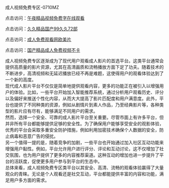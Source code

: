 成人视频免费专区-0710MZ

点击访问：<a href="https://heiliaoxwd5i8.pages.dev">午夜精品视频免费字在线观看</a>

点击访问：<a href="https://heiliaoga6s9v.pages.dev">久久精品国产99久久72部</a>

点击访问：<a href="https://heiliaoow5kzm.pages.dev">成人免费观看网欧美片</a>

点击访问：<a href="https://heiliaoxqkkct.pages.dev">国产精品成人免费视频不卡</a>

成人视频免费专区逐渐成为了现代用户观看成人影片的首选平台。这类平台通常会提供高质量的影片资源，尤其在高清画质和流畅播放方面下足了功夫。随着技术的不断进步，高清视频和无延迟播放已经不再是难题，这使得用户的观看体验达到了一个新的高度。  
现代成人影片平台不仅仅是简单地提供观看内容，更多的功能正在被引入以增强用户的体验。比如，一些平台开始加入智能推荐系统，通过分析用户观看历史、评分以及偏好来推送个性化内容，从而大大提高了影片匹配度和用户满意度。此外，平台也提供了不同种类的资源，例如从剧情片到素人作品，乃至经典影片等，各种类型的影片应有尽有，能够满足不同用户的需求。  
然而，选择一个安全、可靠的成人影片平台至关重要。尽管市面上有许多平台，但并非所有平台都能够提供足够的安全性。为了确保用户能够享受安全的观影体验，优秀的平台会采取多重安全防护措施，例如利用加密技术确保个人数据的安全，防止病毒和恶意广告的侵扰。  
另一个值得一提的是，随着竞争的加剧，一些平台也开始通过加入社区互动功能来增强用户黏性。例如，平台允许用户进行评分、评论和互动讨论，这不仅增加了社交氛围，也为用户提供了更多的内容推荐渠道。这种互动的增加也进一步提升了平台的活跃度，促使更多用户参与到平台的生态中。  
总体来看，成人视频免费专区类平台以其安全、高清、流畅的观看体验赢得了大量观众的青睐。无论是个人观看还是社交互动，平台都能提供丰富的内容和功能，满足用户多方面的需求。

<span style="display:none;">[Canonical link](https://github.com/aiy456547/ribenaa543610 )</span>
